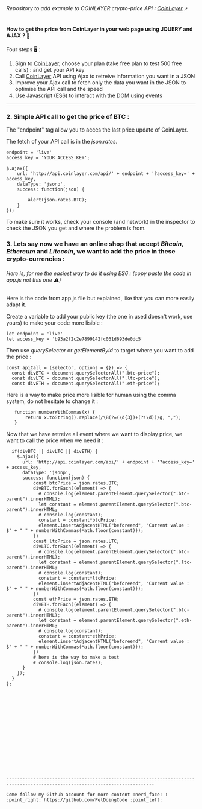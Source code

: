###### Repository to add example to COINLAYER crypto-price API : [CoinLayer](https://coinlayer.com/) :zap:

#### How to get the price from CoinLayer in your web page using **JQUERY** and **AJAX** ? :dragon_face:

Four steps  :desktop_computer: : 

1. Sign to [CoinLayer](https://coinlayer.com/), choose your plan (take free plan to test 500 free calls) : and get your API key
2. Call [CoinLayer](https://coinlayer.com/) API using Ajax to retreive information you want in a JSON
3. Improve your Ajax call to fetch only the data you want in the JSON to optimise the API call and the speed
4. Use Javascript (ES6) to interact with the DOM using events

----------------------------------------------------------------------------------------------------------------------------

### 2. Simple API call to get the price of BTC :  

The "endpoint" tag allow you to acces the last price update of CoinLayer.

The fetch of your API call is in the _json.rates_.
```
endpoint = 'live'
access_key = 'YOUR_ACCESS_KEY';

$.ajax({
    url: 'http://api.coinlayer.com/api/' + endpoint + '?access_key=' + access_key,   
    dataType: 'jsonp',
    success: function(json) {

        alert(json.rates.BTC);  
    }
});
```

To make sure it works, check your console (and network) in the inspector to check the JSON you get and where the problem is from.


### 3. Lets say now we have an online shop that accept _Bitcoin_, _Ethereum_ and _Litecoin_, we want to add the price in these crypto-currencies : 

###### Here is, for me the easiest way to do it using ES6 : (copy paste the code in app.js not this one :warning:)

Here is the code from app.js file but explained, like that you can more easily adapt it.

Create a variable to add your public key (the one in used doesn't work, use yours) to make your code more lisible :
```
let endpoint = 'live'
let access_key = 'b93a2f2c2e7899142fc061d693de0dc5'
```


Then use _querySelector_ or _getElementById_ to target where you want to add the price : 

```
const apiCall = (selector, options = {}) => {
  const divBTC = document.querySelectorAll(".btc-price");
  const divLTC = document.querySelectorAll(".ltc-price");
  const divETH = document.querySelectorAll(".eth-price");
```

Here is a way to make price more lisible for human using the comma system, do not hesitate to change it : 
```
   function numberWithCommas(x) {
       return x.toString().replace(/\B(?=(\d{3})+(?!\d))/g, ",");
   }
```

Now that we have retreive all event where we want to display price, we want to call the price when we need it :
```
  if(divBTC || divLTC || divETH) {
    $.ajax({
      url: 'http://api.coinlayer.com/api/' + endpoint + '?access_key=' + access_key,
      dataType: 'jsonp',
      success: function(json) {
          const btcPrice = json.rates.BTC;
          divBTC.forEach((element) => {
            # console.log(element.parentElement.querySelector(".btc-parent").innerHTML);
            let constant = element.parentElement.querySelector(".btc-parent").innerHTML;
            # console.log(constant);
            constant = constant*btcPrice;
            element.insertAdjacentHTML("beforeend", "Current value : $" + " " + numberWithCommas(Math.floor(constant)));
          })
          const ltcPrice = json.rates.LTC;
          divLTC.forEach((element) => {
            # console.log(element.parentElement.querySelector(".btc-parent").innerHTML);
            let constant = element.parentElement.querySelector(".ltc-parent").innerHTML;
            # console.log(constant);
            constant = constant*ltcPrice;
            element.insertAdjacentHTML("beforeend", "Current value : $" + " " + numberWithCommas(Math.floor(constant)));
          })
          const ethPrice = json.rates.ETH;
          divETH.forEach((element) => {
            # console.log(element.parentElement.querySelector(".btc-parent").innerHTML);
            let constant = element.parentElement.querySelector(".eth-parent").innerHTML;
            # console.log(constant);
            constant = constant*ethPrice;
            element.insertAdjacentHTML("beforeend", "Current value : $" + " " + numberWithCommas(Math.floor(constant)));
          })
          # here is the way to make a test
          # console.log(json.rates);
      }
    });
  }
};

















-----------------------------------------------------------------------------------------------------------------------------

Come follow my Github account for more content :nerd_face: : :point_right: https://github.com/PelDoingCode :point_left: 	
